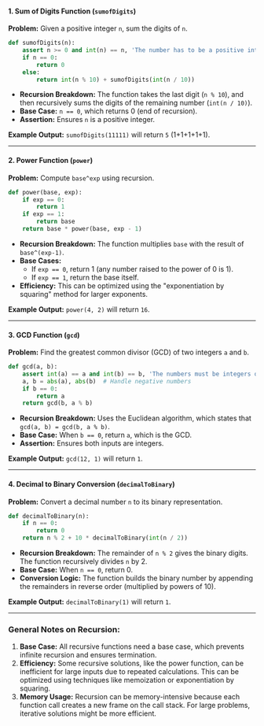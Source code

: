 

#### **1. Sum of Digits Function (`sumofDigits`)**

**Problem:** Given a positive integer `n`, sum the digits of `n`.

```python
def sumofDigits(n):
    assert n >= 0 and int(n) == n, 'The number has to be a positive integer only!'
    if n == 0:
        return 0
    else:
        return int(n % 10) + sumofDigits(int(n / 10))
```

- **Recursion Breakdown:** The function takes the last digit (`n % 10`), and then recursively sums the digits of the remaining number (`int(n / 10)`).
- **Base Case:** `n == 0`, which returns 0 (end of recursion).
- **Assertion:** Ensures `n` is a positive integer.

**Example Output:** `sumofDigits(11111)` will return `5` (1+1+1+1+1).

---

#### **2. Power Function (`power`)**

**Problem:** Compute `base^exp` using recursion.

```python
def power(base, exp):
    if exp == 0:
        return 1
    if exp == 1:
        return base
    return base * power(base, exp - 1)
```

- **Recursion Breakdown:** The function multiplies `base` with the result of `base^(exp-1)`.
- **Base Cases:** 
  - If `exp == 0`, return 1 (any number raised to the power of 0 is 1).
  - If `exp == 1`, return the base itself.
- **Efficiency:** This can be optimized using the "exponentiation by squaring" method for larger exponents.

**Example Output:** `power(4, 2)` will return `16`.

---

#### **3. GCD Function (`gcd`)**

**Problem:** Find the greatest common divisor (GCD) of two integers `a` and `b`.

```python
def gcd(a, b):
    assert int(a) == a and int(b) == b, 'The numbers must be integers only!'
    a, b = abs(a), abs(b)  # Handle negative numbers
    if b == 0:
        return a
    return gcd(b, a % b)
```

- **Recursion Breakdown:** Uses the Euclidean algorithm, which states that `gcd(a, b) = gcd(b, a % b)`.
- **Base Case:** When `b == 0`, return `a`, which is the GCD.
- **Assertion:** Ensures both inputs are integers.

**Example Output:** `gcd(12, 1)` will return `1`.

---

#### **4. Decimal to Binary Conversion (`decimalToBinary`)**

**Problem:** Convert a decimal number `n` to its binary representation.

```python
def decimalToBinary(n):
    if n == 0:
        return 0
    return n % 2 + 10 * decimalToBinary(int(n / 2))
```

- **Recursion Breakdown:** The remainder of `n % 2` gives the binary digits. The function recursively divides `n` by 2.
- **Base Case:** When `n == 0`, return 0.
- **Conversion Logic:** The function builds the binary number by appending the remainders in reverse order (multiplied by powers of 10).

**Example Output:** `decimalToBinary(1)` will return `1`.

---

### General Notes on Recursion:
1. **Base Case:** All recursive functions need a base case, which prevents infinite recursion and ensures termination.
2. **Efficiency:** Some recursive solutions, like the power function, can be inefficient for large inputs due to repeated calculations. This can be optimized using techniques like memoization or exponentiation by squaring.
3. **Memory Usage:** Recursion can be memory-intensive because each function call creates a new frame on the call stack. For large problems, iterative solutions might be more efficient.

